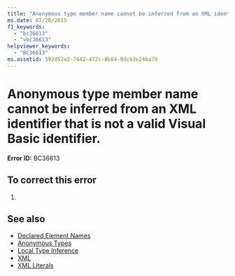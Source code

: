 ```yaml
---
title: "Anonymous type member name cannot be inferred from an XML identifier that is not a valid Visual Basic identifier."
ms.date: 07/20/2015
f1_keywords: 
  - "bc36613"
  - "vbc36613"
helpviewer_keywords: 
  - "BC36613"
ms.assetid: 592d52a2-7442-472c-8b84-9dc63e24ba79
---
```

# Anonymous type member name cannot be inferred from an XML identifier that is not a valid Visual Basic identifier.
**Error ID:** BC36613  
  
## To correct this error  
  
1.  
  
## See also
- [Declared Element Names](../../visual-basic/programming-guide/language-features/declared-elements/declared-element-names.md)
- [Anonymous Types](../../visual-basic/programming-guide/language-features/objects-and-classes/anonymous-types.md)
- [Local Type Inference](../../visual-basic/programming-guide/language-features/variables/local-type-inference.md)
- [XML](../../visual-basic/programming-guide/language-features/xml/index.md)
- [XML Literals](../../visual-basic/language-reference/xml-literals/index.md)

